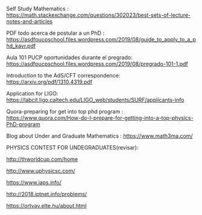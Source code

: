 

Self Study Mathematics : https://math.stackexchange.com/questions/302023/best-sets-of-lecture-notes-and-articles

PDF todo acerca de postular a un PhD : https://asdfpucpschool.files.wordpress.com/2019/08/guide_to_apply_to_a_phd_kavr.pdf

Aula 101 PUCP oportunidades durante el pregrado: https://asdfpucpschool.files.wordpress.com/2019/08/pregrado-101-1.pdf

Introduction to the AdS/CFT correspondence: https://arxiv.org/pdf/1310.4319.pdf

Application for LIGO: https://labcit.ligo.caltech.edu/LIGO_web/students/SURF/applicants-info

Quora-preparing for get into top phd program : https://www.quora.com/How-do-I-prepare-for-getting-into-a-top-physics-PhD-program

Blog about Under and Graduate Mathematics : https://www.math3ma.com/

PHYSICS CONTEST FOR UNDEGRADUATES(revisar):

http://thworldcup.com/home

http://www.uphysicsc.com/

https://www.iaps.info/

http://2018.iptnet.info/problems/

https://ortvay.elte.hu/about.html
